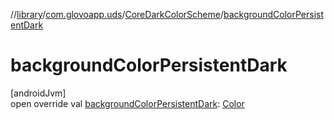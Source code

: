 //[library](../../../index.md)/[com.glovoapp.uds](../index.md)/[CoreDarkColorScheme](index.md)/[backgroundColorPersistentDark](background-color-persistent-dark.md)

# backgroundColorPersistentDark

[androidJvm]\
open override val [backgroundColorPersistentDark](background-color-persistent-dark.md): [Color](https://developer.android.com/reference/kotlin/androidx/compose/ui/graphics/Color.html)
